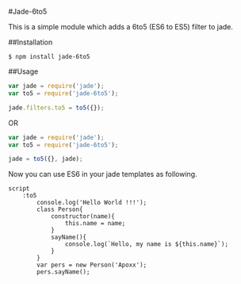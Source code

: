 #Jade-6to5

This is a simple module which adds a 6to5 (ES6 to ES5) filter to jade.

##Installation

    $ npm install jade-6to5

##Usage

```js
var jade = require('jade');
var to5 = require('jade-6to5');

jade.filters.to5 = to5({});
```

OR

```js
var jade = require('jade');
var to5 = require('jade-6to5');

jade = to5({}, jade);
```


Now you can use ES6 in your jade templates as following.

```jade
script
	:to5
		console.log('Hello World !!!');
		class Person{
			constructor(name){
				this.name = name;
			}
			sayName(){
				console.log(`Hello, my name is ${this.name}`);
			}
		}
		var pers = new Person('Apoxx');
		pers.sayName();
```
